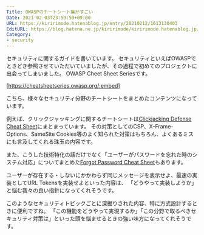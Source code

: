 ```yaml
---
Title: OWASPのチートシート集がすごい
Date: 2021-02-03T23:59:59+09:00
URL: https://kiririmode.hatenablog.jp/entry/20210212/1613130403
EditURL: https://blog.hatena.ne.jp/kiririmode/kiririmode.hatenablog.jp/atom/entry/26006613690737713
Category:
- security
---
```


セキュリティに関するガイドを書いています。
セキュリティといえばOWASPでときどき参照させていただいていましたが、その過程で初めてのプロジェクトに出会ってしまいました。
OWASP Cheet Sheet Seriesです。

[https://cheatsheetseries.owasp.org/:embed]

こちら、様々なセキュリティ分野のチートシートをまとめたコンテンツになっています。

例えば、クリックジャッキングに関するチートシートは[Clickjacking Defense Cheat Sheet](https://cheatsheetseries.owasp.org/cheatsheets/Clickjacking_Defense_Cheat_Sheet.html)にまとまっています。
その対策としてのCSP、X-Frame-Options、SameSite Cookies等のよく知られた対策はもちろん、よくあるミスにも言及してくれる珠玉の内容です。

また、こうした技術特化の話だけでなく「ユーザーがパスワードを忘れた時のシステム対応」についてまとめた[Forgot Password Cheat Sheet](https://cheatsheetseries.owasp.org/cheatsheets/Forgot_Password_Cheat_Sheet.html)もあります。

ユーザーが存在する・しないにかかわらず同じメッセージを表示せよ、最速の実装としてURL Tokensを実装せよといった内容は、
「どうやって実装しようか」と悩む我々の良い指針になってくれそうです。

このようなセキュリティトピックごとに深掘りされた内容、特に方式設計するときに便利ですね。
「この機能をどうやって実現するか」「この分野で取るべきセキュリティ対策は」といった頭を悩ませるときの強い味方になってくれそうです。
